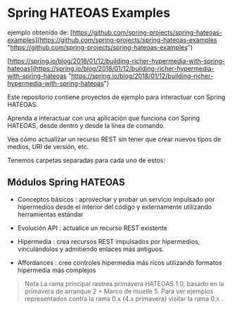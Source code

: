 # Spring HATEOAS Examples #

ejemplo obtenido de: [https://github.com/spring-projects/spring-hateoas-examples](https://github.com/spring-projects/spring-hateoas-examples "https://github.com/spring-projects/spring-hateoas-examples")

[https://spring.io/blog/2018/01/12/building-richer-hypermedia-with-spring-hateoas](https://spring.io/blog/2018/01/12/building-richer-hypermedia-with-spring-hateoas "https://spring.io/blog/2018/01/12/building-richer-hypermedia-with-spring-hateoas")

Este repositorio contiene proyectos de ejemplo para interactuar con Spring HATEOAS.

Aprenda a interactuar con una aplicación que funciona con Spring HATEOAS, desde dentro y desde la línea de comando.

Vea cómo actualizar un recurso REST sin tener que crear nuevos tipos de medios, URI de versión, etc.

Tenemos carpetas separadas para cada uno de estos:

## Módulos Spring HATEOAS ##



- Conceptos básicos : aprovechar y probar un servicio impulsado por hipermedios desde el interior del código y externamente utilizando herramientas estándar

- Evolución API : actualice un recurso REST existente

- Hipermedia : crea recursos REST impulsados ​​por hipermedios, vinculándolos y admitiendo enlaces más antiguos.

- Affordances : cree controles hipermedia más ricos utilizando formatos hipermedia más complejos


> Nota
La rama principal rastrea primavera HATEOAS 1.0, basado en la primavera de arranque 2 + Marco de muelle 5. Para ver ejemplos representados contra la rama 0.x (4.x primavera) visitar la rama 0.x .